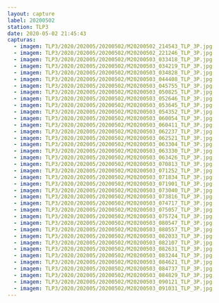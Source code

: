 ```yaml
---
layout: capture
label: 20200502
station: TLP3
date: 2020-05-02 21:45:43
capturas:
  - imagem: TLP3/2020/202005/20200502/M20200502_214543_TLP_3P.jpg
  - imagem: TLP3/2020/202005/20200502/M20200502_221246_TLP_3P.jpg
  - imagem: TLP3/2020/202005/20200502/M20200503_033418_TLP_3P.jpg
  - imagem: TLP3/2020/202005/20200502/M20200503_034219_TLP_3P.jpg
  - imagem: TLP3/2020/202005/20200502/M20200503_034828_TLP_3P.jpg
  - imagem: TLP3/2020/202005/20200502/M20200503_044408_TLP_3P.jpg
  - imagem: TLP3/2020/202005/20200502/M20200503_045755_TLP_3P.jpg
  - imagem: TLP3/2020/202005/20200502/M20200503_050825_TLP_3P.jpg
  - imagem: TLP3/2020/202005/20200502/M20200503_052646_TLP_3P.jpg
  - imagem: TLP3/2020/202005/20200502/M20200503_053645_TLP_3P.jpg
  - imagem: TLP3/2020/202005/20200502/M20200503_054352_TLP_3P.jpg
  - imagem: TLP3/2020/202005/20200502/M20200503_060054_TLP_3P.jpg
  - imagem: TLP3/2020/202005/20200502/M20200503_060411_TLP_3P.jpg
  - imagem: TLP3/2020/202005/20200502/M20200503_062237_TLP_3P.jpg
  - imagem: TLP3/2020/202005/20200502/M20200503_062521_TLP_3P.jpg
  - imagem: TLP3/2020/202005/20200502/M20200503_063304_TLP_3P.jpg
  - imagem: TLP3/2020/202005/20200502/M20200503_063330_TLP_3P.jpg
  - imagem: TLP3/2020/202005/20200502/M20200503_063426_TLP_3P.jpg
  - imagem: TLP3/2020/202005/20200502/M20200503_070813_TLP_3P.jpg
  - imagem: TLP3/2020/202005/20200502/M20200503_071252_TLP_3P.jpg
  - imagem: TLP3/2020/202005/20200502/M20200503_071834_TLP_3P.jpg
  - imagem: TLP3/2020/202005/20200502/M20200503_071901_TLP_3P.jpg
  - imagem: TLP3/2020/202005/20200502/M20200503_073040_TLP_3P.jpg
  - imagem: TLP3/2020/202005/20200502/M20200503_073816_TLP_3P.jpg
  - imagem: TLP3/2020/202005/20200502/M20200503_074717_TLP_3P.jpg
  - imagem: TLP3/2020/202005/20200502/M20200503_075057_TLP_3P.jpg
  - imagem: TLP3/2020/202005/20200502/M20200503_075724_TLP_3P.jpg
  - imagem: TLP3/2020/202005/20200502/M20200503_080547_TLP_3P.jpg
  - imagem: TLP3/2020/202005/20200502/M20200503_080557_TLP_3P.jpg
  - imagem: TLP3/2020/202005/20200502/M20200503_082033_TLP_3P.jpg
  - imagem: TLP3/2020/202005/20200502/M20200503_082107_TLP_3P.jpg
  - imagem: TLP3/2020/202005/20200502/M20200503_082631_TLP_3P.jpg
  - imagem: TLP3/2020/202005/20200502/M20200503_083244_TLP_3P.jpg
  - imagem: TLP3/2020/202005/20200502/M20200503_084621_TLP_3P.jpg
  - imagem: TLP3/2020/202005/20200502/M20200503_084737_TLP_3P.jpg
  - imagem: TLP3/2020/202005/20200502/M20200503_084829_TLP_3P.jpg
  - imagem: TLP3/2020/202005/20200502/M20200503_090121_TLP_3P.jpg
  - imagem: TLP3/2020/202005/20200502/M20200503_091031_TLP_3P.jpg
---
```

